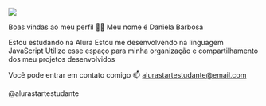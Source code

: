 ![](link)

Boas vindas ao meu perfil 💙💙
Meu nome é Daniela Barbosa

Estou estudando na Alura
Estou me desenvolvendo na linguagem JavaScript
Utilizo esse espaço para minha organização e compartilhamento dos meu projetos desenvolvidos

Você pode entrar em contato comigo 📫
alurastartestudante@email.com

@alurastartestudante
